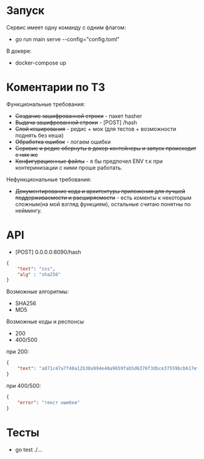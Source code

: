 # Запуск

Сервис имеет одну команду с одним флагом:
 * go run main serve --config="config.toml"

В докере:
 * docker-compose up

# Коментарии по ТЗ
Функциональные требования:
- ~~Создание зашифрованной строки~~ - пакет hasher
- ~~Выдача зашифрованной строки~~ - [POST] /hash
- ~~Слой кеширования~~ - редис + мок (для тестов + возможности поднять без кеша)
- ~~Обработка ошибок~~ - логаем ошибки 
- ~~Серивис и редис обернуты в докер контейнеры и запуск происходит с них же~~
- ~~Конфигурационные файлы~~ - я бы предпочел ENV т.к при контеринизации c ними проше работать.

Нефункциональные требования: 
- ~~Документирование кода и архитектуры приложения для лучшей поддерживаемости и расширяемости~~ - есть коменты к некоторым сложным(на мой взгляд функциям), остальные считаю понятны по неймингу.

# API 
 * [POST] 0.0.0.0:8090/hash
```JSON
{
    "text": "sss",
    "alg" : "sha256"
}
```
Возможные алгоритмы:
 * SHA256
 * MD5

Возможные коды и респонсы
 * 200
 * 400/500

при 200:
```JSON
{
    "text": "a871c47a7f48a12b38a994e48a9659fab5d6376f3dbce37559bcb617efe8662d"
}
```
при 400/500:
```JSON
{
    "error": "текст ошибки"
}
```

# Тесты
 * go test ./...

